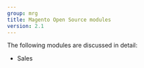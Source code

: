 ```yaml
---
group: mrg
title: Magento Open Source modules
version: 2.1
---
```


The following modules are discussed in detail:

* Sales
